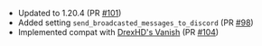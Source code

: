 - Updated to 1.20.4 (PR [#101](https://github.com/Reimnop/Discord4Fabric/pull/101))
- Added setting `send_broadcasted_messages_to_discord` (PR [#98](https://github.com/Reimnop/Discord4Fabric/pull/98))
- Implemented compat with [DrexHD's Vanish](https://github.com/DrexHD/Vanish) (PR [#104](https://github.com/Reimnop/Discord4Fabric/pull/104))